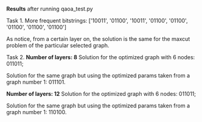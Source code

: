 **Results** after running qaoa_test.py

Task 1.
More frequent bitstrings:
['10011', '01100', '10011', '01100', '01100', '01100', '01100', '01100']

As notice, from a certain layer on, the solution is the same for the maxcut problem of the particular selected graph.

Task 2.
**Number of layers: 8**
Solution for the optimized graph with 6 nodes: 011011;

Solution for the same graph but using the optimized params taken from a graph number 1: 011101.


**Number of layers: 12**
Solution for the optimized graph with 6 nodes: 011011;

Solution for the same graph but using the optimized params taken from a graph number 1: 110100.


